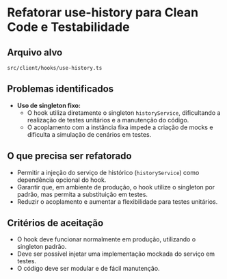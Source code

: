 # Refatorar use-history para Clean Code e Testabilidade

## Arquivo alvo
`src/client/hooks/use-history.ts`

## Problemas identificados

- **Uso de singleton fixo:**
  - O hook utiliza diretamente o singleton `historyService`, dificultando a realização de testes unitários e a manutenção do código.
  - O acoplamento com a instância fixa impede a criação de mocks e dificulta a simulação de cenários em testes.

## O que precisa ser refatorado

- Permitir a injeção do serviço de histórico (`historyService`) como dependência opcional do hook.
- Garantir que, em ambiente de produção, o hook utilize o singleton por padrão, mas permita a substituição em testes.
- Reduzir o acoplamento e aumentar a flexibilidade para testes unitários.

## Critérios de aceitação

- O hook deve funcionar normalmente em produção, utilizando o singleton padrão.
- Deve ser possível injetar uma implementação mockada do serviço em testes.
- O código deve ser modular e de fácil manutenção.